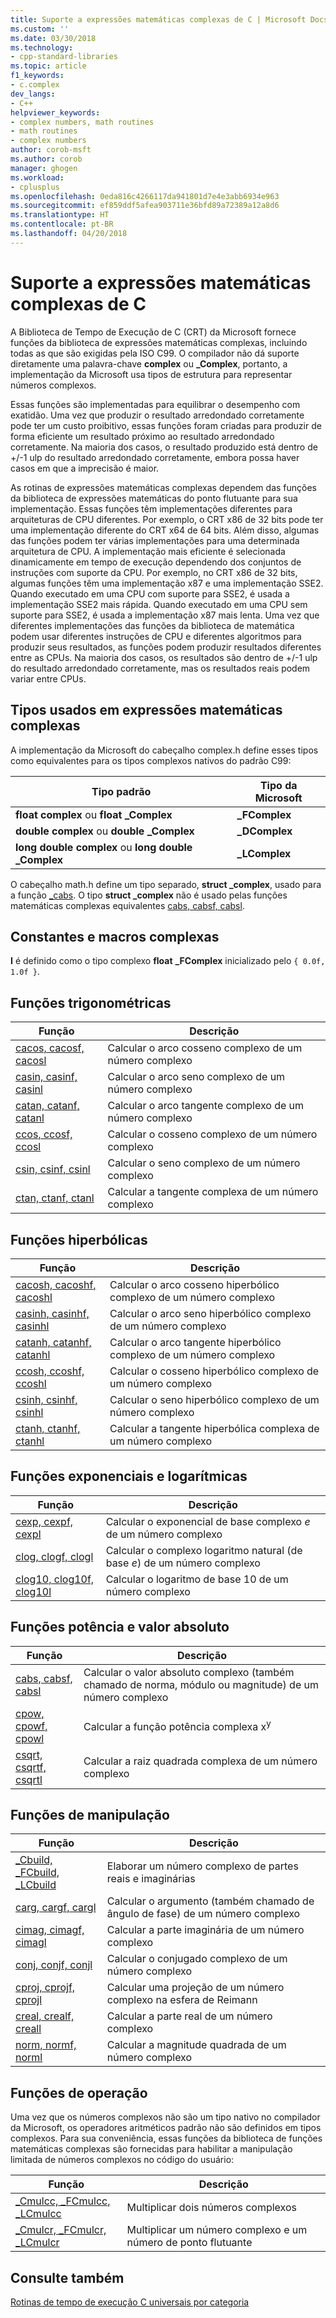 ```yaml
---
title: Suporte a expressões matemáticas complexas de C | Microsoft Docs
ms.custom: ''
ms.date: 03/30/2018
ms.technology:
- cpp-standard-libraries
ms.topic: article
f1_keywords:
- c.complex
dev_langs:
- C++
helpviewer_keywords:
- complex numbers, math routines
- math routines
- complex numbers
author: corob-msft
ms.author: corob
manager: ghogen
ms.workload:
- cplusplus
ms.openlocfilehash: 0eda816c4266117da941801d7e4e3abb6934e963
ms.sourcegitcommit: ef859ddf5afea903711e36bfd89a72389a12a8d6
ms.translationtype: HT
ms.contentlocale: pt-BR
ms.lasthandoff: 04/20/2018
---
```

# <a name="c-complex-math-support"></a>Suporte a expressões matemáticas complexas de C

A Biblioteca de Tempo de Execução de C (CRT) da Microsoft fornece funções da biblioteca de expressões matemáticas complexas, incluindo todas as que são exigidas pela ISO C99. O compilador não dá suporte diretamente uma palavra-chave **complex** ou **_Complex**, portanto, a implementação da Microsoft usa tipos de estrutura para representar números complexos.

Essas funções são implementadas para equilibrar o desempenho com exatidão. Uma vez que produzir o resultado arredondado corretamente pode ter um custo proibitivo, essas funções foram criadas para produzir de forma eficiente um resultado próximo ao resultado arredondado corretamente. Na maioria dos casos, o resultado produzido está dentro de +/-1 ulp do resultado arredondado corretamente, embora possa haver casos em que a imprecisão é maior.

As rotinas de expressões matemáticas complexas dependem das funções da biblioteca de expressões matemáticas do ponto flutuante para sua implementação. Essas funções têm implementações diferentes para arquiteturas de CPU diferentes. Por exemplo, o CRT x86 de 32 bits pode ter uma implementação diferente do CRT x64 de 64 bits. Além disso, algumas das funções podem ter várias implementações para uma determinada arquitetura de CPU. A implementação mais eficiente é selecionada dinamicamente em tempo de execução dependendo dos conjuntos de instruções com suporte da CPU. Por exemplo, no CRT x86 de 32 bits, algumas funções têm uma implementação x87 e uma implementação SSE2. Quando executado em uma CPU com suporte para SSE2, é usada a implementação SSE2 mais rápida. Quando executado em uma CPU sem suporte para SSE2, é usada a implementação x87 mais lenta. Uma vez que diferentes implementações das funções da biblioteca de matemática podem usar diferentes instruções de CPU e diferentes algoritmos para produzir seus resultados, as funções podem produzir resultados diferentes entre as CPUs. Na maioria dos casos, os resultados são dentro de +/-1 ulp do resultado arredondado corretamente, mas os resultados reais podem variar entre CPUs.

## <a name="types-used-in-complex-math"></a>Tipos usados em expressões matemáticas complexas

A implementação da Microsoft do cabeçalho complex.h define esses tipos como equivalentes para os tipos complexos nativos do padrão C99:

|Tipo padrão|Tipo da Microsoft|
|-|-|
|**float complex** ou **float _Complex**|**_FComplex**|
|**double complex** ou **double _Complex**|**_DComplex**|
|**long double complex** ou **long double _Complex**|**_LComplex**|

O cabeçalho math.h define um tipo separado, **struct _complex**, usado para a função [_cabs](../c-runtime-library/reference/cabs.md). O tipo **struct _complex** não é usado pelas funções matemáticas complexas equivalentes [cabs, cabsf, cabsl](../c-runtime-library/reference/cabs-cabsf-cabsl.md).

## <a name="complex-constants-and-macros"></a>Constantes e macros complexas

**I** é definido como o tipo complexo **float** **_FComplex** inicializado pelo `{ 0.0f, 1.0f }`.

## <a name="trigonometric-functions"></a>Funções trigonométricas

|Função|Descrição|
|-|-|
|[cacos, cacosf, cacosl](../c-runtime-library/reference/cacos-cacosf-cacosl.md)|Calcular o arco cosseno complexo de um número complexo|
|[casin, casinf, casinl](../c-runtime-library/reference/casin-casinf-casinl.md)|Calcular o arco seno complexo de um número complexo|
|[catan, catanf, catanl](../c-runtime-library/reference/catan-catanf-catanl.md)|Calcular o arco tangente complexo de um número complexo|
|[ccos, ccosf, ccosl](../c-runtime-library/reference/ccos-ccosf-ccosl.md)|Calcular o cosseno complexo de um número complexo|
|[csin, csinf, csinl](../c-runtime-library/reference/csin-csinf-csinl.md)|Calcular o seno complexo de um número complexo|
|[ctan, ctanf, ctanl](../c-runtime-library/reference/ctan-ctanf-ctanl.md)|Calcular a tangente complexa de um número complexo|

## <a name="hyperbolic-functions"></a>Funções hiperbólicas

|Função|Descrição|
|-|-|
|[cacosh, cacoshf, cacoshl](../c-runtime-library/reference/cacosh-cacoshf-cacoshl.md)|Calcular o arco cosseno hiperbólico complexo de um número complexo|
|[casinh, casinhf, casinhl](../c-runtime-library/reference/casinh-casinhf-casinhl.md)|Calcular o arco seno hiperbólico complexo de um número complexo|
|[catanh, catanhf, catanhl](../c-runtime-library/reference/catanh-catanhf-catanhl.md)|Calcular o arco tangente hiperbólico complexo de um número complexo|
|[ccosh, ccoshf, ccoshl](../c-runtime-library/reference/ccosh-ccoshf-ccoshl.md)|Calcular o cosseno hiperbólico complexo de um número complexo|
|[csinh, csinhf, csinhl](../c-runtime-library/reference/csinh-csinhf-csinhl.md)|Calcular o seno hiperbólico complexo de um número complexo|
|[ctanh, ctanhf, ctanhl](../c-runtime-library/reference/ctanh-ctanhf-ctanhl.md)|Calcular a tangente hiperbólica complexa de um número complexo|

## <a name="exponential-and-logarithmic-functions"></a>Funções exponenciais e logarítmicas

|Função|Descrição|
|-|-|
|[cexp, cexpf, cexpl](../c-runtime-library/reference/cexp-cexpf-cexpl.md)|Calcular o exponencial de base complexo *e* de um número complexo|
|[clog, clogf, clogl](../c-runtime-library/reference/clog-clogf-clogl.md)|Calcular o complexo logaritmo natural (de base *e*) de um número complexo|
|[clog10, clog10f, clog10l](../c-runtime-library/reference/clog10-clog10f-clog10l.md)|Calcular o logaritmo de base 10 de um número complexo|

## <a name="power-and-absolute-value-functions"></a>Funções potência e valor absoluto

|Função|Descrição|
|-|-|
|[cabs, cabsf, cabsl](../c-runtime-library/reference/cabs-cabsf-cabsl.md)|Calcular o valor absoluto complexo (também chamado de norma, módulo ou magnitude) de um número complexo|
|[cpow, cpowf, cpowl](../c-runtime-library/reference/cpow-cpowf-cpowl.md)|Calcular a função potência complexa x<sup>y</sup>|
|[csqrt, csqrtf, csqrtl](../c-runtime-library/reference/csqrt-csqrtf-csqrtl.md)|Calcular a raiz quadrada complexa de um número complexo|

## <a name="manipulation-functions"></a>Funções de manipulação

|Função|Descrição|
|-|-|
|[_Cbuild, _FCbuild, _LCbuild](../c-runtime-library/reference/cbuild-fcbuild-lcbuild.md)|Elaborar um número complexo de partes reais e imaginárias|
|[carg, cargf, cargl](../c-runtime-library/reference/carg-cargf-cargl.md)|Calcular o argumento (também chamado de ângulo de fase) de um número complexo|
|[cimag, cimagf, cimagl](../c-runtime-library/reference/cimag-cimagf-cimagl.md)|Calcular a parte imaginária de um número complexo|
|[conj, conjf, conjl](../c-runtime-library/reference/conj-conjf-conjl.md)|Calcular o conjugado complexo de um número complexo|
|[cproj, cprojf, cprojl](../c-runtime-library/reference/cproj-cprojf-cprojl.md)|Calcular uma projeção de um número complexo na esfera de Reimann|
|[creal, crealf, creall](../c-runtime-library/reference/creal-crealf-creall.md)|Calcular a parte real de um número complexo|
|[norm, normf, norml](../c-runtime-library/reference/norm-normf-norml1.md)|Calcular a magnitude quadrada de um número complexo|

## <a name="operation-functions"></a>Funções de operação

Uma vez que os números complexos não são um tipo nativo no compilador da Microsoft, os operadores aritméticos padrão não são definidos em tipos complexos. Para sua conveniência, essas funções da biblioteca de funções matemáticas complexas são fornecidas para habilitar a manipulação limitada de números complexos no código do usuário:

|Função|Descrição|
|-|-|
|[_Cmulcc, _FCmulcc, _LCmulcc](../c-runtime-library/reference/cmulcc-fcmulcc-lcmulcc.md)|Multiplicar dois números complexos|
|[_Cmulcr, _FCmulcr, _LCmulcr](../c-runtime-library/reference/cmulcr-fcmulcr-lcmulcr.md)|Multiplicar um número complexo e um número de ponto flutuante|

## <a name="see-also"></a>Consulte também

[Rotinas de tempo de execução C universais por categoria](../c-runtime-library/run-time-routines-by-category.md)<br/>
